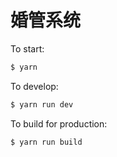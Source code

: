 # 婚管系统

To start:

```bash
$ yarn
```

To develop:

```bash
$ yarn run dev
```

To build for production:

```bash
$ yarn run build
```



